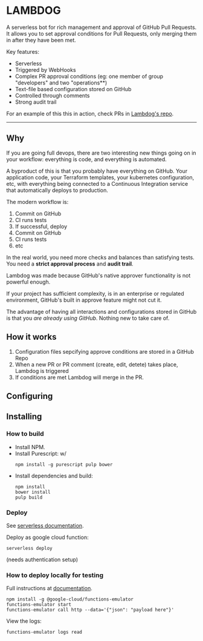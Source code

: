 # LAMBDOG

A serverless bot for rich management and approval of GitHub Pull Requests. It allows you to set approval conditions for Pull Requests, only merging them in after they have been met.

Key features:

- Serverless
- Triggered by WebHooks
- Complex PR approval conditions (eg: one member of group "developers" and two "operations**)
- Text-file based configuration stored on GitHub
- Controlled through comments
- Strong audit trail

For an example of this this in action, check PRs in [Lambdog's repo]().

----

## Why

If you are going full devops, there are two interesting new things going on in your workflow: everything is code, and everything is automated.

A byproduct of this is that you probably have everything on GitHub. Your application code, your Terraform templates, your kubernetes configuration, etc, with everything being connected to a Continuous Integration service that automatically deploys to production.

The modern workflow is:

1. Commit on GitHub
1. CI runs tests
1. If successful, deploy
1. Commit on GitHub
1. CI runs tests
1. etc

In the real world, you need more checks and balances than satisfying tests. You need a **strict approval process** and **audit trail**.

Lambdog was made because GitHub's native approver functionality is not powerful enough.

If your project has sufficient complexity, is in an enterprise or regulated environment, GitHub's built in approve feature might not cut it.

The advantage of having all interactions and configurations stored in GitHub is that you *are already using GitHub*. Nothing new to take care of.

## How it works

1. Configuration files sepcifying approve conditions are stored in a GitHub Repo
1. When a new PR or PR comment (create, edit, detete) takes place, Lambdog is triggered
1. If conditions are met Lambdog will merge in the PR.


## Configuring



## Installing


### How to build

- Install NPM.
- Install Purescript: w/
  ```
  npm install -g purescript pulp bower
  ```
- Install dependencies and build:
  ```
  npm install
  bower install
  pulp build
  ```

### Deploy

See [serverless documentation](https://serverless.com/framework/docs/providers/google/guide/quick-start/).

Deploy as google cloud function:

```
serverless deploy
```

(needs authentication setup)

### How to deploy locally for testing

Full instructions at [documentation](https://cloud.google.com/functions/docs/emulator).

```
npm install -g @google-cloud/functions-emulator
functions-emulator start
functions-emulator call http --data='{"json": "payload here"}'
```

View the logs:
```
functions-emulator logs read
```
